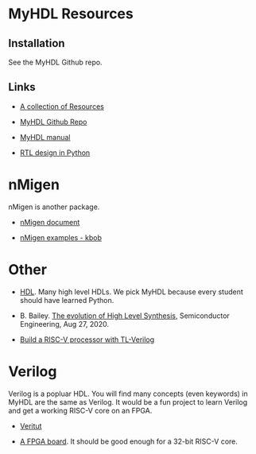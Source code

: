 # MyHDL Resources

## Installation

See the MyHDL Github repo.

## Links

* [A collection of Resources](https://github.com/xesscorp/myhdl-resources)

* [MyHDL Github Repo](https://github.com/myhdl/myhdl)

* [MyHDL manual](http://docs.myhdl.org/en/stable/manual/index.html)

* [RTL design in Python](http://www.es.ele.tue.nl/~jhuisken/mmips/mMips_in_Myhdl.pdf)

# nMigen

nMigen is another package.

* [nMigen document](https://nmigen.info/nmigen/latest/cover.html)

* [nMigen examples - kbob](https://github.com/kbob/nmigen-examples)


# Other 

* [HDL](https://github.com/drom/awesome-hdl). Many high level HDLs. We pick
  MyHDL because every student should have learned Python.

* B. Bailey. [The evolution of High Level
  Synthesis](https://semiengineering.com/the-evolution-of-high-level-synthesis/),
Semiconductor Engineering, Aug 27, 2020.

* [Build a RISC-V processor with TL-Verilog](https://riscv.org/news/2021/03/using-tl-verilog-for-fpgas-shivani-shah/)

# Verilog

Verilog is a popluar HDL. You will find many concepts (even keywords) in MyHDL
are the same as Verilog. It would be a fun project to learn Verilog and get a
working RISC-V core on an FPGA.

* [Veritut](http://www.asic-world.com/verilog/veritut.html)

* [A FPGA board](https://www.adafruit.com/product/451). It should be good enough for a 32-bit RISC-V core. 

